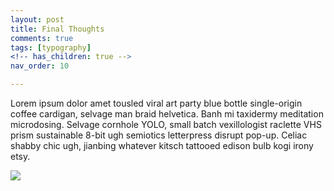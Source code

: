 ```yaml
---
layout: post
title: Final Thoughts
comments: true
tags: [typography]
<!-- has_children: true -->
nav_order: 10

---
```


Lorem ipsum dolor amet tousled viral art party blue bottle single-origin coffee cardigan, selvage man braid helvetica. Banh mi taxidermy meditation microdosing. Selvage cornhole YOLO, small batch vexillologist raclette VHS prism sustainable 8-bit ugh semiotics letterpress disrupt pop-up. Celiac shabby chic ugh, jianbing whatever kitsch tattooed edison bulb kogi irony etsy.




![](https://guides.github.com/activities/hello-world/branching.png)

